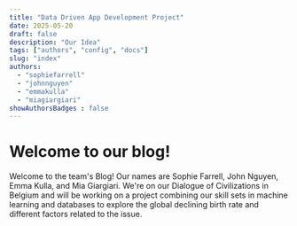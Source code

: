 ```yaml
---
title: "Data Driven App Development Project"
date: 2025-05-20
draft: false
description: "Our Idea"
tags: ["authors", "config", "docs"]
slug: "index"
authors:
  - "sophiefarrell"
  - "johnnguyen"
  - "emmakulla"
  - "miagiargiari"
showAuthorsBadges : false
---
```


# Welcome to our blog!

Welcome to the team's Blog! Our names are Sophie Farrell, John Nguyen, Emma Kulla, and Mia Giargiari. We're on our Dialogue of Civilizations in Belgium and will be working on a project combining our skill sets in machine learning and databases to explore the global declining birth rate and different factors related to the issue. 
